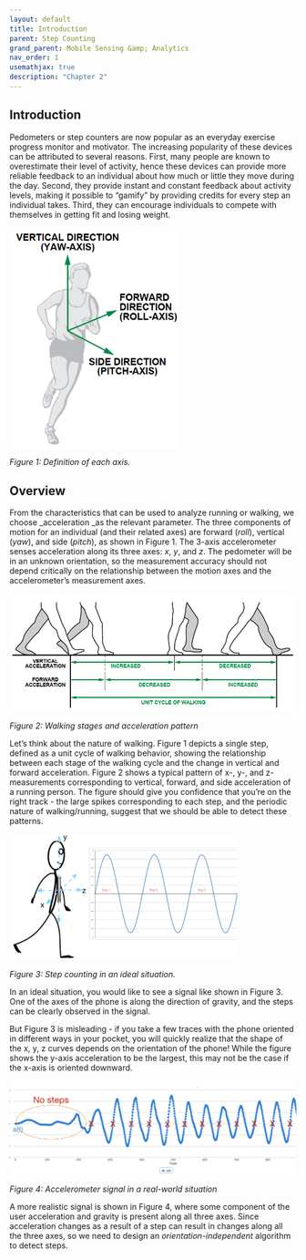 ```yaml
---
layout: default
title: Introduction
parent: Step Counting
grand_parent: Mobile Sensing &amp; Analytics
nav_order: 1
usemathjax: true
description: "Chapter 2"
---
```


## Introduction

Pedometers or step counters are now popular as an everyday exercise progress monitor and motivator. The increasing popularity of these devices can be attributed to several reasons. First, many people are known to overestimate their level of activity, hence these devices can provide more reliable feedback to an individual about how much or little they move during the day. Second, they provide instant and constant feedback about activity levels, making it possible to “gamify” by providing credits for every step an individual takes. Third, they can encourage individuals to compete with themselves in getting fit and losing weight. 

<img src="images/image9.png" alt="drawing" width="300"/>

_Figure 1: Definition of each axis._


## Overview

From the characteristics that can be used to analyze running or walking, we choose _acceleration _as the relevant parameter. The three components of motion for an individual (and their related axes) are forward (_roll_), vertical (_yaw_), and side (_pitch_), as shown in Figure 1. The 3-axis accelerometer senses acceleration along its three axes: _x_, _y_, and _z_. The pedometer will be in an unknown orientation, so the measurement accuracy should not depend critically on the relationship between the motion axes and the accelerometer’s measurement axes.

<img src="images/image2.png" alt="drawing" width="600"/>

_Figure 2: Walking stages and acceleration pattern_

Let’s think about the nature of walking. Figure 1 depicts a single step, defined as a unit cycle of walking behavior, showing the relationship between each stage of the walking cycle and the change in vertical and forward acceleration. Figure 2 shows a typical pattern of x-, y-, and z- measurements corresponding to vertical, forward, and side acceleration of a  running person. The figure should give you confidence that you’re on the right track - the large spikes corresponding to each step, and the periodic nature of walking/running, suggest that we should be able to detect these patterns.



<img src="images/image7.png" alt="drawing" width="400"/>

_Figure 3: Step counting in an ideal situation._

In an ideal situation, you would like to see a signal like shown in Figure 3. One of the axes of the phone is along the direction of gravity, and the steps can be clearly observed in the signal.

But Figure 3 is misleading - if you take a few traces with the phone oriented in different ways in your pocket, you will quickly realize that the shape of the x, y, z curves depends on the orientation of the phone! While the figure shows the y-axis acceleration to be the largest, this may not be the case if the x-axis is oriented downward. 


<img src="images/image6.png" alt="drawing" width="600"/>

_Figure 4: Accelerometer signal in a real-world situation_

A more realistic signal is shown in Figure 4, where some component of the user acceleration and gravity is present along all three axes. Since acceleration changes as a result of a step can result in changes along all the three axes, so we need to design an _orientation-independent_ algorithm to detect steps. 
